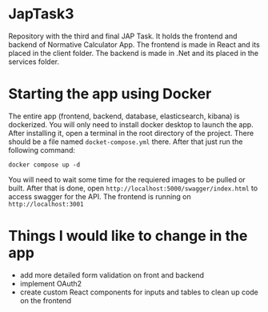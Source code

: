 # JapTask3
Repository with the third and final JAP Task. It holds the frontend and backend of Normative Calculator App. The frontend is made in React and its placed in the client folder. The backend is made in .Net and its placed in the services folder.

# Starting the app using Docker
The entire app (frontend, backend, database, elasticsearch, kibana) is dockerized. You will only need to install docker desktop to launch the app. After installing it, open a terminal in the root directory of the project. There should be a file named `docket-compose.yml` there. After that just run the following command:
```
docker compose up -d
```
You will need to wait some time for the requiered images to be pulled or built. After that is done, open `http://localhost:5000/swagger/index.html` to access swagger for the API. The frontend is running on `http://localhost:3001`

# Things I would like to change in the app
- add more detailed form validation on front and backend
- implement OAuth2
- create custom React components for inputs and tables to clean up code on the frontend
